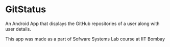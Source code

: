 # GitStatus
An Android App that displays the GitHub repositories of a user along with user details.

This app was made as a part of Sofware Systems Lab course at IIT Bombay
